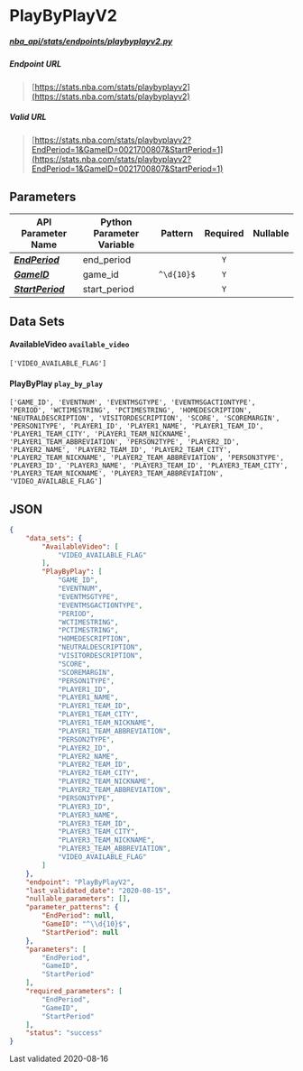 # PlayByPlayV2
##### [nba_api/stats/endpoints/playbyplayv2.py](https://github.com/swar/nba_api/blob/master/nba_api/stats/endpoints/playbyplayv2.py)

##### Endpoint URL
>[https://stats.nba.com/stats/playbyplayv2](https://stats.nba.com/stats/playbyplayv2)

##### Valid URL
>[https://stats.nba.com/stats/playbyplayv2?EndPeriod=1&GameID=0021700807&StartPeriod=1](https://stats.nba.com/stats/playbyplayv2?EndPeriod=1&GameID=0021700807&StartPeriod=1)

## Parameters
API Parameter Name | Python Parameter Variable | Pattern | Required | Nullable
------------ | ------------ | :-----------: | :---: | :---:
[_**EndPeriod**_](https://github.com/swar/nba_api/blob/master/docs/nba_api/stats/library/parameters.md#EndPeriod) | end_period |  | `Y` |  | 
[_**GameID**_](https://github.com/swar/nba_api/blob/master/docs/nba_api/stats/library/parameters.md#GameID) | game_id | `^\d{10}$` | `Y` |  | 
[_**StartPeriod**_](https://github.com/swar/nba_api/blob/master/docs/nba_api/stats/library/parameters.md#StartPeriod) | start_period |  | `Y` |  | 

## Data Sets
#### AvailableVideo `available_video`
```text
['VIDEO_AVAILABLE_FLAG']
```

#### PlayByPlay `play_by_play`
```text
['GAME_ID', 'EVENTNUM', 'EVENTMSGTYPE', 'EVENTMSGACTIONTYPE', 'PERIOD', 'WCTIMESTRING', 'PCTIMESTRING', 'HOMEDESCRIPTION', 'NEUTRALDESCRIPTION', 'VISITORDESCRIPTION', 'SCORE', 'SCOREMARGIN', 'PERSON1TYPE', 'PLAYER1_ID', 'PLAYER1_NAME', 'PLAYER1_TEAM_ID', 'PLAYER1_TEAM_CITY', 'PLAYER1_TEAM_NICKNAME', 'PLAYER1_TEAM_ABBREVIATION', 'PERSON2TYPE', 'PLAYER2_ID', 'PLAYER2_NAME', 'PLAYER2_TEAM_ID', 'PLAYER2_TEAM_CITY', 'PLAYER2_TEAM_NICKNAME', 'PLAYER2_TEAM_ABBREVIATION', 'PERSON3TYPE', 'PLAYER3_ID', 'PLAYER3_NAME', 'PLAYER3_TEAM_ID', 'PLAYER3_TEAM_CITY', 'PLAYER3_TEAM_NICKNAME', 'PLAYER3_TEAM_ABBREVIATION', 'VIDEO_AVAILABLE_FLAG']
```


## JSON
```json
{
    "data_sets": {
        "AvailableVideo": [
            "VIDEO_AVAILABLE_FLAG"
        ],
        "PlayByPlay": [
            "GAME_ID",
            "EVENTNUM",
            "EVENTMSGTYPE",
            "EVENTMSGACTIONTYPE",
            "PERIOD",
            "WCTIMESTRING",
            "PCTIMESTRING",
            "HOMEDESCRIPTION",
            "NEUTRALDESCRIPTION",
            "VISITORDESCRIPTION",
            "SCORE",
            "SCOREMARGIN",
            "PERSON1TYPE",
            "PLAYER1_ID",
            "PLAYER1_NAME",
            "PLAYER1_TEAM_ID",
            "PLAYER1_TEAM_CITY",
            "PLAYER1_TEAM_NICKNAME",
            "PLAYER1_TEAM_ABBREVIATION",
            "PERSON2TYPE",
            "PLAYER2_ID",
            "PLAYER2_NAME",
            "PLAYER2_TEAM_ID",
            "PLAYER2_TEAM_CITY",
            "PLAYER2_TEAM_NICKNAME",
            "PLAYER2_TEAM_ABBREVIATION",
            "PERSON3TYPE",
            "PLAYER3_ID",
            "PLAYER3_NAME",
            "PLAYER3_TEAM_ID",
            "PLAYER3_TEAM_CITY",
            "PLAYER3_TEAM_NICKNAME",
            "PLAYER3_TEAM_ABBREVIATION",
            "VIDEO_AVAILABLE_FLAG"
        ]
    },
    "endpoint": "PlayByPlayV2",
    "last_validated_date": "2020-08-15",
    "nullable_parameters": [],
    "parameter_patterns": {
        "EndPeriod": null,
        "GameID": "^\\d{10}$",
        "StartPeriod": null
    },
    "parameters": [
        "EndPeriod",
        "GameID",
        "StartPeriod"
    ],
    "required_parameters": [
        "EndPeriod",
        "GameID",
        "StartPeriod"
    ],
    "status": "success"
}
```

Last validated 2020-08-16